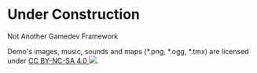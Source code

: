 # Under Construction
Not Another Gamedev Framework

Demo's images, music, sounds and maps (*.png, *.ogg, *.tmx) are licensed under <a href="https://creativecommons.org/licenses/by-nc-sa/4.0">CC BY-NC-SA 4.0 <img src="https://i.creativecommons.org/l/by-nc-sa/4.0/80x15.png" /></a>.
